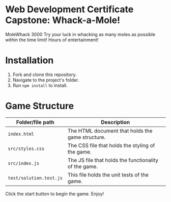 # Web Development Certificate Capstone: Whack-a-Mole!

MoleWhack 3000
Try your luck in whacking as many moles as possible within the time limit!  Hours of entertainment!

# Installation

1. Fork and clone this repository.
2. Navigate to the project's folder.
3. Run `npm install` to install.

# Game Structure

|Folder/file path	|Description|
|------|-----|
| `index.html` |	The HTML document that holds the game structure.  |
| `src/styles.css` |	The CSS file that holds the styling of the game. |
| `src/index.js` | The JS file that holds the functionality of the game. |
| `test/solution.test.js` | This file holds the unit tests of the game.|

Click the start button to begin the game.  Enjoy!